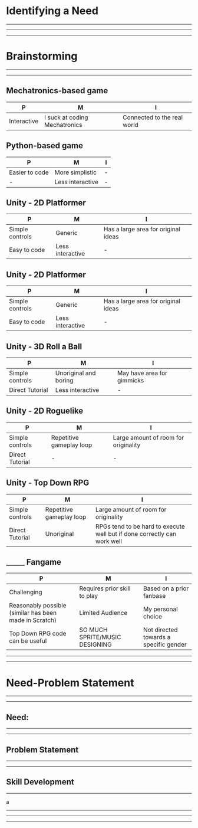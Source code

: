 # **Identifying a Need**
---
---
---

# **Brainstorming**
---
---
## **Mechatronics-based game**
|P|M|I|
|-|-|-|
|Interactive|I suck at coding Mechatronics|Connected to the real world|

## **Python-based game**
|P|M|I|
|-|-|-|
|Easier to code|More simplistic|-|
|-|Less interactive|-|

## **Unity - 2D Platformer**
|P|M|I|
|-|-|-|
|Simple controls|Generic|Has a large area for original ideas|
|Easy to code|Less interactive|-|

## **Unity - 2D Platformer**
|P|M|I|
|-|-|-|
|Simple controls|Generic|Has a large area for original ideas|
|Easy to code|Less interactive|-|

## **Unity - 3D Roll a Ball**
|P|M|I|
|-|-|-|
|Simple controls|Unoriginal and boring|May have area for gimmicks|
|Direct Tutorial|Less interactive|-|

## **Unity - 2D Roguelike**
|P|M|I|
|-|-|-|
|Simple controls|Repetitive gameplay loop|Large amount of room for originality|
|Direct Tutorial|-|-|

## **Unity - Top Down RPG**
|P|M|I|
|-|-|-|
|Simple controls|Repetitive gameplay loop|Large amount of room for originality|
|Direct Tutorial|Unoriginal|RPGs tend to be hard to execute well but if done correctly can work well|

## **_____ Fangame**
|P|M|I|
|-|-|-|
|Challenging|Requires prior skill to play|Based on a prior fanbase|
|Reasonably possible (similar has been made in Scratch)|Limited Audience|My personal choice|
|Top Down RPG code can be useful|SO MUCH SPRITE/MUSIC DESIGNING|Not directed towards a specific gender|

---
---

# **Need-Problem Statement**
---
---
## **Need:**
---


---
## **Problem Statement**
---


---
## **Skill Development**
---
a

---
---
---